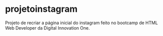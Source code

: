 # projetoinstagram
Projeto de recriar a página inicial do instagram feito no bootcamp de HTML Web Developer da Digital Innovation One.
